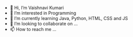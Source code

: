 - 👋 Hi, I’m Vaishnavi Kumari
- 👀 I’m interested in Programming
- 🌱 I’m currently learning Java, Python, HTML, CSS and JS
- 💞️ I’m looking to collaborate on ... 
- 📫 How to reach me ...

